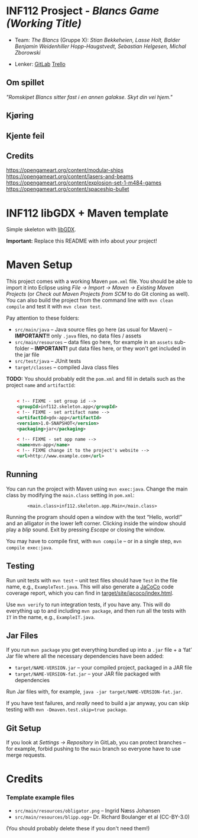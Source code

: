 # INF112 Prosject - *Blancs Game (Working Title)*

* Team: *The Blancs* (Gruppe X): *Stian Bekkeheien, Lasse Holt, Balder Benjamin Weidenhiller Hopp-Haugstvedt, Sebastian Helgesen, Michal Zborowski*

* Lenker:
[GitLab](https://git.app.uib.no/Michal.Zborowski/the-blancs)
[Trello](https://trello.com/b/tr1xRmAG/the-blancs)

## Om spillet
*"Romskipet Blancs sitter fast i en annen galakse. Skyt din vei hjem."*


## Kjøring 


## Kjente feil


## Credits
https://opengameart.org/content/modular-ships
https://opengameart.org/content/lasers-and-beams
https://opengameart.org/content/explosion-set-1-m484-games
https://opengameart.org/content/spaceship-bullet


# INF112 libGDX + Maven template 
Simple skeleton with [libGDX](https://libgdx.com/). 

**Important:** Replace this README with info about *your* project!


# Maven Setup
This project comes with a working Maven `pom.xml` file. You should be able to import it into Eclipse using *File → Import → Maven → Existing Maven Projects* (or *Check out Maven Projects from SCM* to do Git cloning as well). You can also build the project from the command line with `mvn clean compile` and test it with `mvn clean test`.

Pay attention to these folders:
* `src/main/java` – Java source files go here (as usual for Maven) – **IMPORTANT!!** only `.java` files, no data files / assets
* `src/main/resources` – data files go here, for example in an `assets` sub-folder – **IMPORTANT!** put data files here, or they won't get included in the jar file
* `src/test/java` – JUnit tests
* `target/classes` – compiled Java class files

**TODO:** You should probably edit the `pom.xml` and fill in details such as the project `name` and `artifactId`:


```xml

	< !-- FIXME - set group id -->
	<groupId>inf112.skeleton.app</groupId>
	< !-- FIXME - set artifact name -->
	<artifactId>gdx-app</artifactId>
	<version>1.0-SNAPSHOT</version>
	<packaging>jar</packaging>

	< !-- FIXME - set app name -->
	<name>mvn-app</name>
	< !-- FIXME change it to the project's website -->
	<url>http://www.example.com</url>
```

	
## Running
You can run the project with Maven using `mvn exec:java`. Change the main class by modifying the `main.class` setting in `pom.xml`:

```
		<main.class>inf112.skeleton.app.Main</main.class>
```

Running the program should open a window with the text “Hello, world!” and an alligator in the lower left corner.  Clicking inside the window should play a *blip* sound. Exit by pressing *Escape* or closing the window.

You may have to compile first, with `mvn compile` – or in a single step, `mvn compile exec:java`.

## Testing
Run unit tests with `mvn test` – unit test files should have `Test` in the file name, e.g., `ExampleTest.java`. This will also generate a [JaCoCo](https://www.jacoco.org/jacoco) code coverage report, which you can find in [target/site/jacoco/index.html](target/site/jacoco/index.html).

Use `mvn verify` to run integration tests, if you have any. This will do everything up to and including `mvn package`, and then run all the tests with `IT` in the name, e.g., `ExampleIT.java`.

## Jar Files

If you run `mvn package` you get everything bundled up into a `.jar` file + a ‘fat’ Jar file where all the necessary dependencies have been added:

* `target/NAME-VERSION.jar` – your compiled project, packaged in a JAR file
* `target/NAME-VERSION-fat.jar` – your JAR file packaged with dependencies

Run Jar files with, for example, `java -jar target/NAME-VERSION-fat.jar`.


If you have test failures, and *really* need to build a jar anyway, you can skip testing with `mvn -Dmaven.test.skip=true package`.

## Git Setup
If you look at *Settings → Repository* in GitLab, you can protect branches – for example, forbid pushing to the `main` branch so everyone have to use merge requests.


# Credits

### Template example files
* `src/main/resources/obligator.png` – Ingrid Næss Johansen
* `src/main/resources/blipp.ogg`– Dr. Richard Boulanger et al (CC-BY-3.0)

(You should probably delete these if you don't need them!)

